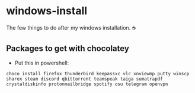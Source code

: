# windows-install
The few things to do after my windows installation. :coffee:

## Packages to get with chocolatey 

- Put this in powershell:

`choco install firefox thunderbird keepassxc vlc xnviewmp putty winscp sharex steam discord qbittorrent teamspeak taiga sumatrapdf crystaldiskinfo protonmailbridge spotify osu telegram openvpn`
